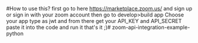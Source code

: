 #How to use this?
first go to here https://marketplace.zoom.us/
and sign up or sign in with your zoom account
then go to develop>build app
Choose your app type as jwt
and from there get your API_KEY and API_SECRET
paste it into the code and run it
that's it ;)#   z o o m - a p i - i n t e g r a t i o n - e x a m p l e - p y t h o n  
 
